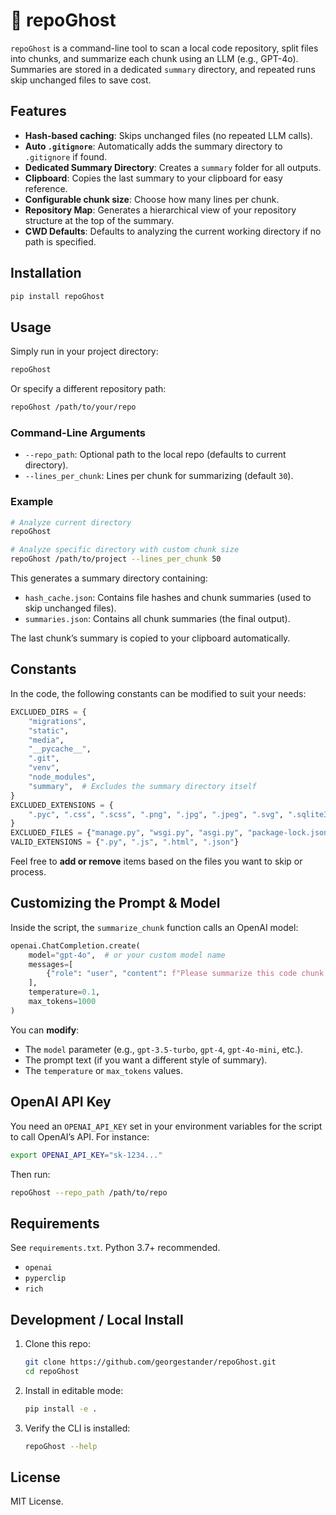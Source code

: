 # 👻 repoGhost

`repoGhost` is a command-line tool to scan a local code repository, split files into chunks, and summarize each chunk using an LLM (e.g., GPT-4o). Summaries are stored in a dedicated `summary` directory, and repeated runs skip unchanged files to save cost.

## Features

- **Hash-based caching**: Skips unchanged files (no repeated LLM calls).
- **Auto `.gitignore`**: Automatically adds the summary directory to `.gitignore` if found.
- **Dedicated Summary Directory**: Creates a `summary` folder for all outputs.
- **Clipboard**: Copies the last summary to your clipboard for easy reference.
- **Configurable chunk size**: Choose how many lines per chunk.
- **Repository Map**: Generates a hierarchical view of your repository structure at the top of the summary.
- **CWD Defaults**: Defaults to analyzing the current working directory if no path is specified.

## Installation

```bash
pip install repoGhost
```

## Usage

Simply run in your project directory:
```bash
repoGhost
```

Or specify a different repository path:
```bash
repoGhost /path/to/your/repo
```

### Command-Line Arguments
- `--repo_path`: Optional path to the local repo (defaults to current directory).
- `--lines_per_chunk`: Lines per chunk for summarizing (default `30`).

### Example

```bash
# Analyze current directory
repoGhost

# Analyze specific directory with custom chunk size
repoGhost /path/to/project --lines_per_chunk 50
```

This generates a summary directory containing:
- `hash_cache.json`: Contains file hashes and chunk summaries (used to skip unchanged files).
- `summaries.json`: Contains all chunk summaries (the final output).

The last chunk’s summary is copied to your clipboard automatically.

## Constants

In the code, the following constants can be modified to suit your needs:

```python
EXCLUDED_DIRS = {
    "migrations",
    "static",
    "media",
    "__pycache__",
    ".git",
    "venv",
    "node_modules",
    "summary",  # Excludes the summary directory itself
}
EXCLUDED_EXTENSIONS = {
    ".pyc", ".css", ".scss", ".png", ".jpg", ".jpeg", ".svg", ".sqlite3"
}
EXCLUDED_FILES = {"manage.py", "wsgi.py", "asgi.py", "package-lock.json"}
VALID_EXTENSIONS = {".py", ".js", ".html", ".json"}
```

Feel free to **add or remove** items based on the files you want to skip or process.

## Customizing the Prompt & Model

Inside the script, the `summarize_chunk` function calls an OpenAI model:

```python
openai.ChatCompletion.create(
    model="gpt-4o",  # or your custom model name
    messages=[
        {"role": "user", "content": f"Please summarize this code chunk concisely:\n\n{chunk}"}
    ],
    temperature=0.1,
    max_tokens=1000
)
```

You can **modify**:
- The `model` parameter (e.g., `gpt-3.5-turbo`, `gpt-4`, `gpt-4o-mini`, etc.).
- The prompt text (if you want a different style of summary).
- The `temperature` or `max_tokens` values.

## OpenAI API Key

You need an `OPENAI_API_KEY` set in your environment variables for the script to call OpenAI’s API. For instance:

```bash
export OPENAI_API_KEY="sk-1234..."
```

Then run:

```bash
repoGhost --repo_path /path/to/repo
```

## Requirements

See `requirements.txt`. Python 3.7+ recommended.

- `openai`
- `pyperclip`
- `rich`

## Development / Local Install

1. Clone this repo:
   ```bash
   git clone https://github.com/georgestander/repoGhost.git
   cd repoGhost
   ```
2. Install in editable mode:
   ```bash
   pip install -e .
   ```
3. Verify the CLI is installed:
   ```bash
   repoGhost --help
   ```

## License

MIT License.
